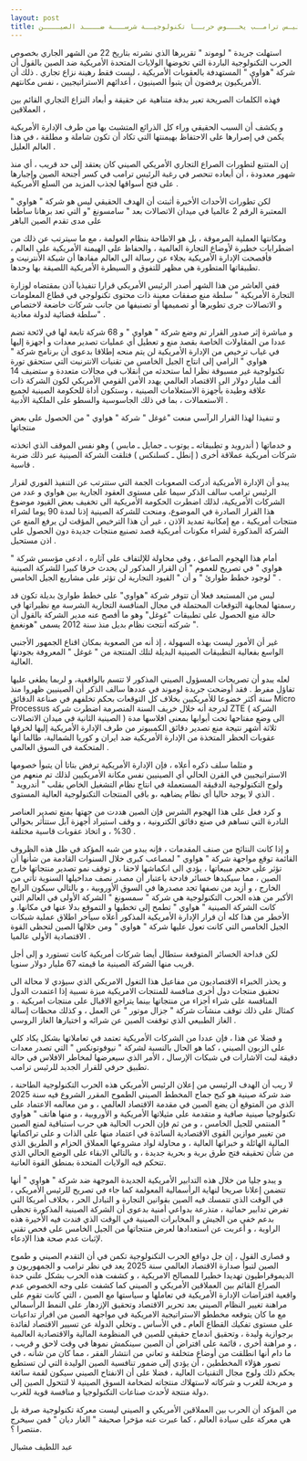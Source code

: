 ```yaml
---
layout: post
title: الرئيـس ترامــب يخـــوض حربــا تكنولوجيــة شرســـة ضــــد الصيــــن
---
```

استهلت جريدة " لوموند " تقريرها الذي نشرته بتاريخ 22 من الشهر الجاري بخصوص الحرب التكنولوجية الباردة التي تخوضها الولايات المتحدة الأمريكية ضد الصين بالقول أن شركة "هواوي " المستهدفة بالعقوبات الأمريكية ، ليست فقط رهينة نزاع تجاري . ذلك أن الأمريكيون يرفضون أن يتبوأ  الصينيون ، أعدائهم الاستراتيجيين ، نفس مكانتهم.

فهذه الكلمات الصريحة تعبر بدقة متناهية عن حقيقة و أبعاد النزاع التجاري القائم بين العملاقين ، 

و يكشف أن السبب الحقيقي وراء كل الذرائع المتشبث بها من طرف الإدارة الأمريكية يكمن في إصرارها على الاحتفاظ بهيمنتها التي تكاد أن تكون شاملة و مطلقة ، في هذا العالم العليل .

إن المتتبع لتطورات الصراع التجاري الأمريكي الصيني كان يعتقد إلى حد قريب ، أي منذ شهور معدودة ، أن أبعاده تنحصر في رغبة الرئيس ترامب في كسر أجنحة الصين وإجبارها على فتح أسواقها لجذب المزيد من السلع الأمريكية .

لكن تطورات الأحداث الأخيرة أثبتت أن الهدف الحقيقي ليس هو شركة " هواوي " المعتبرة الرقم 2 عالميا في ميدان الاتصالات بعد " سامسونغ "و التي تعد برهانا ساطعا على مدى تقدم الصين الباهر 

ومكانتها العملية المرموقة ، بل هو الاطاحة بنظام العولمة ، مع ما سيترتب عن ذلك من اضطرابات خطيرة لأوضاع التجارة العالمية ، والحفاظ على الهيمنة الأمريكية على العالم ، فأفصحت الإدارة الأمريكية بجلاء عن رسالة الى العالم مفادها أن شبكة الأنترنيت و تطبيقاتها المتطورة هي مظهر للتفوق و السيطرة الأمريكية اللصيقة بها وحدها.

ففي العاشر من هذا الشهر أصدر الرئيس الأمريكي قرارا تنفيذيا آذن بمقتضاه لوزارة التجارة الأمريكية " سلطة منع صفقات معينة  ذات محتوى تكنولوجي في قطاع المعلومات و الاتصالات جرى تطويرها أو تصميمها أو تصنيفها من جانب شركات خاضعة لاختصاص سلطة قضائية لدولة معادية" .

و مباشرة إثر صدور القرار تم وضع شركة " هواوي " و 68 شركة تابعة لها في لائحة تضم عددا من المقاولات الخاصة بقصد منع و تعطيل أي عمليات تصدير معدات و أجهزة إليها في غياب ترخيص من الإدارة الأمريكية لن يتم منحه إطلاقا بدعوى أن برنامج شركة " هواوي " الرامي إلى انتاج الجيل الخامس من تقنيات الانترنيت التي ستحقق تورة تكنولوجية غير مسبوقة نظرا لما ستحدثه من انقلاب في مجالات متعددة و ستضيف 14 ألف مليار دولار الى الاقتصاد العالمي يهدد الأمن القومي الأمريكي لكون الشركة ذات علاقة وطيدة بأجهزة الاستعلامات الصينية ، وستكون أداة للحكومة الصينية لجميع الاستعمالات ، بما في ذلك الجاسوسية والسطو على الملكية الأدبية .

و تنفيذا لهذا القرار الرآسي منعت "غوغل " شركة  " هواوي " من الحصول على بعض منتجاتها 

و خدماتها ( أندرويد و تطبيقاته ـ يوتوب ـ جمايل ـ مابس ) وهو نفس الموقف الذي اتخذته شركات أمريكية عملاقة أخرى ( إنطل ـ كسلنكس ) فتلقت الشركة الصينية عبر ذلك ضربة قاسية .

يبدو أن الإدارة الأمريكية أدركت الصعوبات الجمة التي ستترتب عن التنفيذ الفوري لقرار الرئيس ترامب سالف الذكر سيما على مستوى العقود الجارية بين هواوي و عدد  من الشركات الأمريكية، لذلك اضطرت الحكومة الأمريكية الى تخفيف بعض القيود موضوع هذا القرار الصادرة في الموضوع، ومنحت للشركة الصينية إذنا لمدة 90 يوما لشراء منتجات أمريكية ، مع إمكانية تمديد الاذن ، غير أن هذا الترخيص المؤقت لن يرفع المنع عن الشركة المذكورة لشراء مكونات أمريكية قصد تصنيع منتجات جديدة دون الحصول على اذن مستحيل  .

أمام هذا الهجوم الصاعق ، وفي محاولة للإلتفاف على آثاره ، ادعى مؤسس شركة " هواوي " في تصريح للعموم " أن القرار المذكور لن يحدث خرقا كبيرا للشركة الصينية لوجود خطط طوارئ " و أن " القيود التجارية لن تؤثر على مشاريع الجيل الخامس " .

ليس من المستبعد فعلا أن تتوفر شركة "هواوي" على خطط طوارئ بديلة تكون قد رسمتها لمجابهة التوقعات المحتملة في مجال المنافسة التجارية الشرسة مع نظيراتها في حالة منع الحصول على تطبيقات "غوغل" وهو ما أفصح عنه مدير الشركة بالقول أن شركته أنتجت نظام بديل منذ سنة 2012 يسمى "هونغمغ  ".

غير أن الأمور ليست بهذه السهولة ، إذ أنه من الصعوبة بمكان اقناع الجمهور الأجنبي الواسع بفعالية التطبيقات الصينية البديلة لتلك المنتجة من " غوغل " المعروفة بجودتها العالية.

لعله يبدو أن تصريحات المسؤول الصيني المذكور لا تتسم بالواقعية، و لربما يطغى عليها تفاؤل مفرط . فقد أوضحت جريدة لوموند في عددها سالف الذكر أن الصينيين ظهروا منذ سنة أكثر خضوعا للأمريكيين بخلاف كل التوقعات بحكم تخلفهم في صناعة الدقائق Micro Processus لدرجة أنه خلال خريف السنة المنصرمة اضطرت شركة ZTE ( الشركة الصينية الثانية في ميدان الاتصالات ) الى وضع مفتاحها تحت أبوابها بمعنى افلاسها مدة ثلاثة أشهر نتيجة منع تصدير دقائق الكمبيوتر من طرف الإدارة الأمريكية إليها لخرقها عقوبات الحظر المتخذة من الإدارة الأمريكية ضد ايران و كوريا الشمالية، طالما أنها المتحكمة في السوق العالمي .

و مثلما سلف ذكره أعلاه ، فإن الإدارة الأمريكية ترفض بتاتا أن يتبوأ خصومها الاستراتيجيين في القرن الحالي أي الصينيين نفس مكانة الأمريكيين لذلك تم منعهم من ولوج التكنولوجية الدقيقة المستعملة في انتاج نظام التشغيل الخاص بقلب " أندرويد " الذي لا يوجد حاليا أي نظام يضاهيه ،و باقي المنتجات التكنولوجية العالية المستوى  .

و كرد فعل على هذا الهجوم الشرس فإن الصين هددت من جهتها بمنع تصدير العناصر النادرة التي تساهم في صنع دقائق الكترونية ، و وقف استيراد أجهزة آبل ستتأثر بحوالي 30%  ، و اتخاذ عقوبات قاسية مختلفة .

و إذا كانت النتائج من صنف المقدمات ، فإنه يبدو من شبه المؤكد في ظل هذه الظروف القائمة توقع مواجهة شركة " هواوي " لمصاعب كبرى خلال السنوات القادمة من شأنها أن تؤثر على حجم مبيعاتها ، يؤدي الى انكماشها لاحقا ، و توقف نمو تصدير منتجاتها خارج الصين ، مما سيكبدها خسائر فادحة باعتبار أن مصدر نصف مداخيلها السنوية تأتي من الخارج ، و أزيد من نصفها تجد مصدرها في السوق الأوروبية ، و بالتالي سيكون الرابح الأكبر من هذه الحرب التكنولوجية هي شركة " سمسونغ " الشركة الأولى في العالم التي كانت الشركة الصينية " هواوي " تطمح إلى تخطيها و التموقع بدلا عنها في مكانها. و الأخطر من هذا كله أن قرار الإدارة الأمريكية المذكور أعلاه سيأخر اطلاق عملية شبكات الجيل الخامس التي كانت تعول عليها شركة " هواوي " ومن خلالها الصين لتحظى القوة الاقتصادية الأولى عالميا .

لكن فداحة الخسائر المتوقعة ستطال أيضا شركات أمريكية كانت تستورد و إلى أجل قريب منها الشركة الصينية ما قيمته 67 مليار دولار سنويا.

و يحذر الخبراء الاقتصاديون من مفاعيل هذا التغول الامريكي الذي سيؤدي لا محالة الى تحقيق منتجات دول أخرى منافسة للمنتجات الامريكية ميزة نسبية إذا اعتمدت الدول المنافسة على شراء أجزاء من منتجاتها بينما يتراجع الاقبال على منتجات امريكية . و كمثال على ذلك توقف منشآت شركة " جزال موتور " عن العمل ، و كذلك محطات إسالة الغاز الطبيعي الذي توقفت الصين عن شرائه و اختيارها الغاز الروسي .

و فضلا عن هذا ، فإن عددا من الشركات الأمريكية تعتمد في تعاملاتها بشكل يكاد كلي على الزبون الصيني ، كما هو الحال بالنسبة لشركة " نيوفوتونكس " التي تصدر معدات دقيقة لبت الاشارات في شبكات الإرسال ، الأمر الذي سيعرضها لمخاطر الافلاس في حالة تطبيق حرفي للقرار الجديد للرئيس ترامب.

لا ريب أن الهدف الرئيسي من إعلان الرئيس الأمريكي هذه الحرب التكنولوجية الطاحنة ، ضد شركة صينية هو كبح جماح المخطط الصيني الطموح المقرر الشروع فيه سنة 2025 الذي من المتوقع أن يضع الصين في مقدمة الاقتصاد العالمي ، و من معالمه الاعتماد على تكنولوجيا صينية صافية و متقدمة على مثيلاتها الأمريكية و الأوروبية ، و منها هاتف " هواوي " المنتمي للجيل الخامس ، و من ثم فإن الحرب الحالية هي حرب استباقية لمنع الصين من تغيير موازين القوى الاقتصادية السائدة في اعتماد منها على الذات و على تراكماتها المالية الهائلة و خبراتها العالية ، و محاولة لواد مشروعها العملاق الحزام و الطريق الذي من شأن تحقيقه فتح طرق برية و بحرية جديدة ، و بالتالي الابقاء على الوضع الحالي الذي تتحكم فيه الولايات المتحدة بمنطق القوة العاتية.

و يبدو جليا من خلال هذه التدابير الأمريكية الجديدة الموجهة ضد شركة " هواوي " أنها تتضمن إعلانا صريحا لنهاية الرأسمالية المعولمة كما جاء في تصريح للرئيس الأمريكي ، في الوقت الذي تتمسك فيه الصين بقوانين التجارة و التبادل الحر ، بخلاف أمريكا التي تفرض تدابير حمائية ، متذرعة بدواعي أمنية بدعوى أن الشركة الصينية المذكورة تحظى بدعم خفي من الجيش و المخابرات الصينية في الوقت الذي فندت فيه الأخيرة هذه الراوية ، و أعربت عن استعدادها لعرض منتجاتها من الجيل الخامس على فحص تقني لإثبات عدم صحة هذا الإدعاء.

و قصارى القول ، إن جل دوافع الحرب التكنولوجية تكمن في أن التقدم الصيني و طموح الصين لتبوأ صدارة الاقتصاد العالمي سنة 2025 يعد في نظر ترامب و الجمهوريون و الديموقراطيون تهديدا خطيرا للمصالح الامريكية ، و كشفت هذه الحرب بشكل علني حدة الصراع القائم بين العملاقين الأمريكي و الصيني كما كشفت على وجه الخصوص عدم واقعية افتراضات الإدارة الأمريكية في تعاملها و سياستها مع الصين ، التي كانت تقوم على مراهنة تغيير النظام الصيني بعد تحرير الاقتصاد وتحقيق الإزدهار على النمط الرأسمالي مع ما كان يتوقعه مخططو الاستراتيجية الامريكية في مواجهة الصين من افراز تداعيات على مستوى تفكيك القطاع العام ـ في الأساس ـ وتخلي الدولة عن تسيير الاقتصاد لفائدة برجوازية وليدة ، وتحقيق اندماج حقيقي للصين في المنظومة المالية والاقتصادية العالمية ، و مراهنة أخرى ، قائمة على افتراض أن الصين سينكمش نموها في وقت لاحق و قريب ، ما دام أنها انطلقت من أوضاع متخلفة و تعاني من انتشار الفقر ، مما كان من شأنه ، في تصور هؤلاء المخططين ، أن يؤدي إلى ضمور تنافسية الصين الوليدة التي لن تستطيع بحكم ذلك ولوج مجال التقنيات العالية ، فضلا على أن الانفتاح الصيني سيكون لقمة سائغة و مربحة للغرب و شركاته لاستهلاك منتجاته لضخامة السوق الصينية لا لتتحول الصين إلى دولة منتجة لأحدث صناعات التكنولوجيا و منافسة قوية للغرب.

من المؤكد أن الحرب بين العملاقين الأمريكي و الصيني ليست معركة تكنولوجية صرفة بل هي معركة على سيادة العالم ، كما عبرت عنه مؤخرا صحيفة " الغار ديان " فمن سيخرج منتصرا ؟.

عبد اللطيف مشبال